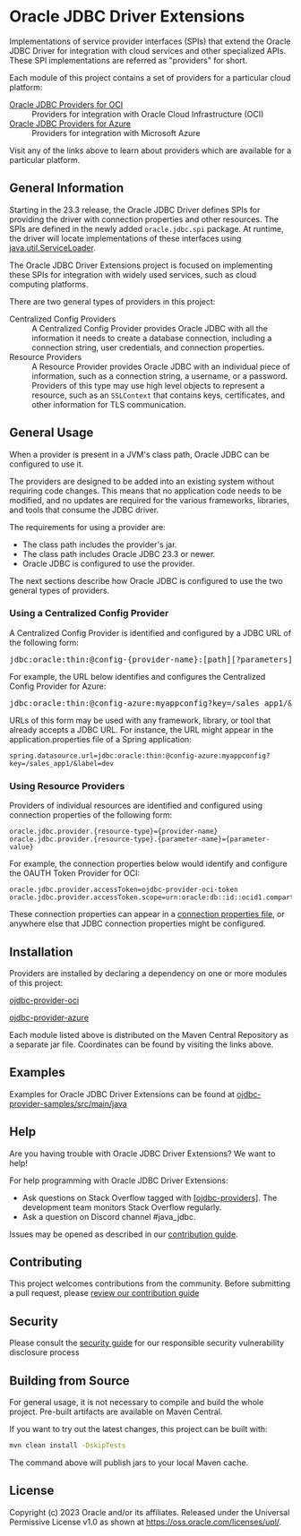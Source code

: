 # Oracle JDBC Driver Extensions

Implementations of service provider interfaces (SPIs) that extend the
Oracle JDBC Driver for integration with cloud services and other specialized
APIs. These SPI implementations are referred as "providers" for short.

Each module of this project contains a set of providers for a particular cloud
platform:
<dl>
<dt><a href="ojdbc-provider-oci/README.md">Oracle JDBC Providers for OCI</a></dt>
<dd>Providers for integration with Oracle Cloud Infrastructure (OCI)</dd>
<dt><a href="ojdbc-provider-azure/README.md">Oracle JDBC Providers for Azure</a></dt>
<dd>Providers for integration with Microsoft Azure</dd>
</dl>
Visit any of the links above to learn about providers which are available for 
a particular platform.

## General Information

Starting in the 23.3 release, the Oracle JDBC Driver defines SPIs for providing
the driver with connection properties and other resources. The SPIs are defined
in the newly added `oracle.jdbc.spi` package. At runtime, the driver will locate
implementations of these interfaces using
[java.util.ServiceLoader](https://docs.oracle.com/javase/8/docs/api/java/util/ServiceLoader.html).

The Oracle JDBC Driver Extensions project is focused on implementing these SPIs
for integration with widely used services, such as cloud computing platforms.

There are two general types of providers in this project:
<dl>
<dt>Centralized Config Providers</dt>
<dd>
A Centralized Config Provider provides Oracle JDBC with all the information it 
needs to create a database connection, including a connection string, user
credentials, and connection properties.
</dd>
<dt>Resource Providers</dt>
<dd>
A Resource Provider provides Oracle JDBC with an individual piece of 
information, such as a connection string, a username, or a password. Providers
of this type may use high level objects to represent a resource, such as an 
<code>SSLContext</code> that contains keys, certificates, and other information 
for TLS communication.
</dd>
</dl>

## General Usage

When a provider is present in a JVM's class path, Oracle JDBC can be configured 
to use it.

The providers are designed to be added into an existing system without requiring 
code changes. This means that no application code needs to be modified, and
no updates are required for the various frameworks, libraries, and tools that 
consume the JDBC driver.

The requirements for using a provider are:
<ul>
<li>The class path includes the provider's jar.</li>
<li>The class path includes Oracle JDBC 23.3 or newer.</li>
<li>Oracle JDBC is configured to use the provider.</li>
</ul>

The next sections describe how Oracle JDBC is configured to use the two general
types of providers.

### Using a Centralized Config Provider

A Centralized Config Provider is identified and configured by a JDBC URL of the
following form:
<pre>
jdbc:oracle:thin:@config-{provider-name}:[path][?parameters]
</pre>
For example, the URL below identifies and configures the Centralized Config Provider for Azure:
<pre>
jdbc:oracle:thin:@config-azure:myappconfig?key=/sales_app1/&label=dev
</pre>

URLs of this form may be used with any framework, library, or tool that already
accepts a JDBC URL. For instance, the URL might appear in the 
application.properties file of a Spring application:

```properties
spring.datasource.url=jdbc:oracle:thin:@config-azure:myappconfig?key=/sales_app1/&label=dev
```

### Using Resource Providers

Providers of individual resources are identified and configured using connection 
properties of the following form:

```
oracle.jdbc.provider.{resource-type}={provider-name}
oracle.jdbc.provider.{resource-type}.{parameter-name}={parameter-value}
```

For example, the connection properties below would identify and configure the 
OAUTH Token Provider for OCI:

```properties
oracle.jdbc.provider.accessToken=ojdbc-provider-oci-token
oracle.jdbc.provider.accessToken.scope=urn:oracle:db::id::ocid1.compartment.oc1..aaaaaaaajx2fpr7szach4vpdsjegvkbjirronlnwkxiivwmp6qfrissxgyia
```

These connection properties can appear in a 
[connection properties file](https://docs.oracle.com/en/database/oracle/oracle-database/23/jajdb/oracle/jdbc/OracleConnection.html#CONNECTION_PROPERTY_CONFIG_FILE),
or anywhere else that JDBC connection properties might be configured.

## Installation

Providers are installed by declaring a dependency on one or more modules of
this project:

[ojdbc-provider-oci](ojdbc-provider-oci/README.md#installation)

[ojdbc-provider-azure](ojdbc-provider-azure/README.md#installation)

Each module listed above is distributed on the Maven Central Repository as a
separate jar file. Coordinates can be found by visiting the links above.

## Examples

Examples for Oracle JDBC Driver Extensions can be found at [ojdbc-provider-samples/src/main/java](./ojdbc-provider-samples/src/main/java)

## Help

Are you having trouble with Oracle JDBC Driver Extensions? We want to help!

For help programming with Oracle JDBC Driver Extensions:

- Ask questions on Stack Overflow tagged with [[ojdbc-providers]](https://tackoverflow.com/tags/ojdbc-providers).
  The development team monitors Stack Overflow regularly.
- Ask a question on Discord channel #java_jdbc.

Issues may be opened as described in our [contribution guide](./CONTRIBUTING.md).

## Contributing

This project welcomes contributions from the community. Before submitting a pull
request, please [review our contribution guide](./CONTRIBUTING.md)

## Security

Please consult the [security guide](./SECURITY.md) for our responsible security 
vulnerability disclosure process

## Building from Source

For general usage, it is not necessary to compile and build the whole project.
Pre-built artifacts are available on Maven Central.

If you want to try out the latest changes, this project can be built with:
```sh
mvn clean install -DskipTests
```
The command above will publish jars to your local Maven cache.

## License

Copyright (c) 2023 Oracle and/or its affiliates. Released under the Universal Permissive License v1.0 as shown at <https://oss.oracle.com/licenses/upl/>.
